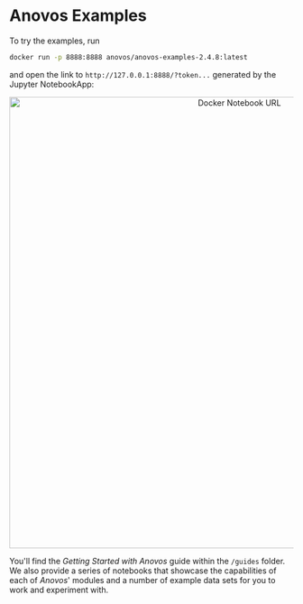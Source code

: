 # Anovos Examples

To try the examples, run

```bash
docker run -p 8888:8888 anovos/anovos-examples-2.4.8:latest
```
and open the link to `http://127.0.0.1:8888/?token...` generated by the Jupyter NotebookApp:

<p align="center">
  <img src="https://mobilewalla-anovos.s3.amazonaws.com/images/docker_notebook_URL.png" width="800px" title="Docker Notebook URL">
</p>

You'll find the _Getting Started with Anovos_ guide within the `/guides` folder.
We also provide a series of notebooks that showcase the capabilities of each of _Anovos_' modules and a number
of example data sets for you to work and experiment with.
